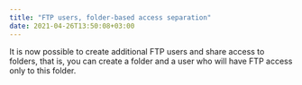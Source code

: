 ```yaml
---
title: "FTP users, folder-based access separation"
date: 2021-04-26T13:50:08+03:00
---
```


It is now possible to create additional FTP users and share access to folders, that is, you can create a folder and a user who will have FTP access only to this folder.
 